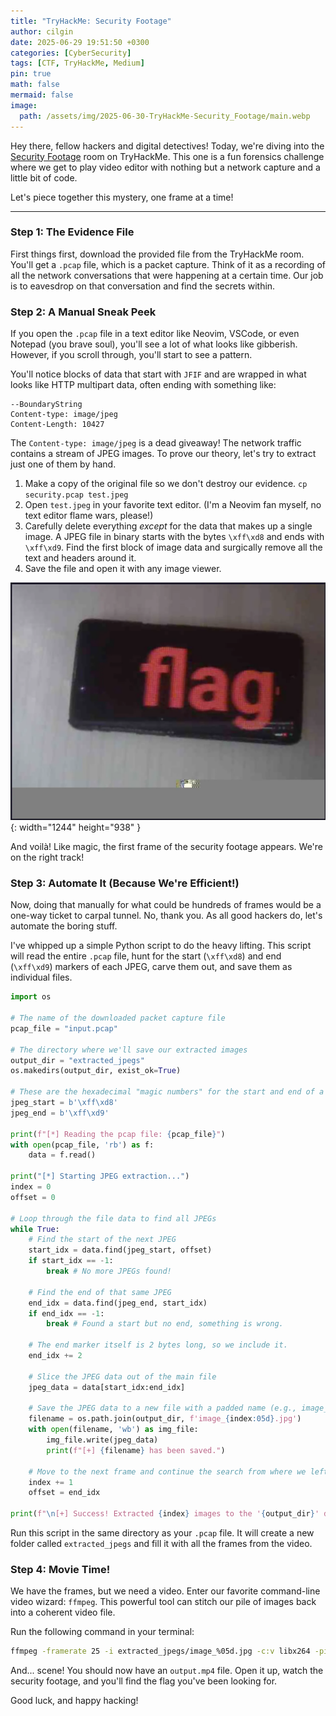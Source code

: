 ```yaml
---
title: "TryHackMe: Security Footage"
author: cilgin
date: 2025-06-29 19:51:50 +0300
categories: [CyberSecurity]
tags: [CTF, TryHackMe, Medium]
pin: true
math: false
mermaid: false
image:
  path: /assets/img/2025-06-30-TryHackMe-Security_Footage/main.webp
---
```


Hey there, fellow hackers and digital detectives! Today, we're diving into the [Security Footage](https://tryhackme.com/room/securityfootage) room on TryHackMe. This one is a fun forensics challenge where we get to play video editor with nothing but a network capture and a little bit of code.

Let's piece together this mystery, one frame at a time!

---

### Step 1: The Evidence File

First things first, download the provided file from the TryHackMe room. You'll get a `.pcap` file, which is a packet capture. Think of it as a recording of all the network conversations that were happening at a certain time. Our job is to eavesdrop on that conversation and find the secrets within.

### Step 2: A Manual Sneak Peek

If you open the `.pcap` file in a text editor like Neovim, VSCode, or even Notepad (you brave soul), you'll see a lot of what looks like gibberish. However, if you scroll through, you'll start to see a pattern.

You'll notice blocks of data that start with `JFIF` and are wrapped in what looks like HTTP multipart data, often ending with something like:

```
--BoundaryString
Content-type: image/jpeg
Content-Length: 10427
```

The `Content-type: image/jpeg` is a dead giveaway! The network traffic contains a stream of JPEG images. To prove our theory, let's try to extract just one of them by hand.

1.  Make a copy of the original file so we don't destroy our evidence.
    `cp security.pcap test.jpeg`
2.  Open `test.jpeg` in your favorite text editor. (I'm a Neovim fan myself, no text editor flame wars, please!)
3.  Carefully delete everything _except_ for the data that makes up a single image. A JPEG file in binary starts with the bytes `\xff\xd8` and ends with `\xff\xd9`. Find the first block of image data and surgically remove all the text and headers around it.
4.  Save the file and open it with any image viewer.

![Desktop View](/assets/img/2025-06-30-TryHackMe-Security_Footage/photo1.webp){: width="1244" height="938" }

And voilà! Like magic, the first frame of the security footage appears. We're on the right track!

### Step 3: Automate It (Because We're Efficient!)

Now, doing that manually for what could be hundreds of frames would be a one-way ticket to carpal tunnel. No, thank you. As all good hackers do, let's automate the boring stuff.

I've whipped up a simple Python script to do the heavy lifting. This script will read the entire `.pcap` file, hunt for the start (`\xff\xd8`) and end (`\xff\xd9`) markers of each JPEG, carve them out, and save them as individual files.

```python
import os

# The name of the downloaded packet capture file
pcap_file = "input.pcap"

# The directory where we'll save our extracted images
output_dir = "extracted_jpegs"
os.makedirs(output_dir, exist_ok=True)

# These are the hexadecimal "magic numbers" for the start and end of a JPEG file.
jpeg_start = b'\xff\xd8'
jpeg_end = b'\xff\xd9'

print(f"[*] Reading the pcap file: {pcap_file}")
with open(pcap_file, 'rb') as f:
    data = f.read()

print("[*] Starting JPEG extraction...")
index = 0
offset = 0

# Loop through the file data to find all JPEGs
while True:
    # Find the start of the next JPEG
    start_idx = data.find(jpeg_start, offset)
    if start_idx == -1:
        break # No more JPEGs found!

    # Find the end of that same JPEG
    end_idx = data.find(jpeg_end, start_idx)
    if end_idx == -1:
        break # Found a start but no end, something is wrong.

    # The end marker itself is 2 bytes long, so we include it.
    end_idx += 2

    # Slice the JPEG data out of the main file
    jpeg_data = data[start_idx:end_idx]

    # Save the JPEG data to a new file with a padded name (e.g., image_00001.jpg)
    filename = os.path.join(output_dir, f'image_{index:05d}.jpg')
    with open(filename, 'wb') as img_file:
        img_file.write(jpeg_data)
        print(f"[+] {filename} has been saved.")

    # Move to the next frame and continue the search from where we left off
    index += 1
    offset = end_idx

print(f"\n[+] Success! Extracted {index} images to the '{output_dir}' directory.")
```

Run this script in the same directory as your `.pcap` file. It will create a new folder called `extracted_jpegs` and fill it with all the frames from the video.

### Step 4: Movie Time!

We have the frames, but we need a video. Enter our favorite command-line video wizard: `ffmpeg`. This powerful tool can stitch our pile of images back into a coherent video file.

Run the following command in your terminal:

```bash
ffmpeg -framerate 25 -i extracted_jpegs/image_%05d.jpg -c:v libx264 -pix_fmt yuv420p output.mp4
```

And... scene! You should now have an `output.mp4` file. Open it up, watch the security footage, and you'll find the flag you've been looking for.

Good luck, and happy hacking!
